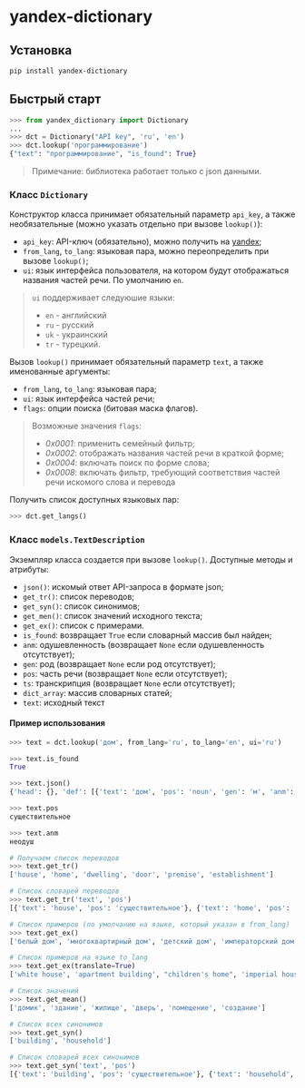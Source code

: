 # yandex-dictionary
## Установка
```bash
pip install yandex-dictionary
```
## Быстрый старт
```python
>>> from yandex_dictionary import Dictionary
...
>>> dct = Dictionary("API key", 'ru', 'en')
>>> dct.lookup('программирование')
{"text": "программирование", "is_found": True}
```

> Примечание: библиотека работает только с json данными.

### Класс `Dictionary`
Конструктор класса принимает обязательный параметр `api_key`, а также необязательные (можно указать отдельно при вызове `lookup()`):
- `api_key`: API-ключ (обязательно), можно получить на [yandex](https://yandex.ru/dev/keys/get/?service=dict);
- `from_lang`, `to_lang`: языковая пара, можно переопределить при вызове `lookup()`;
- `ui`: язык интерфейса пользователя, на котором будут отображаться названия частей речи. По умолчанию `en`.

> `ui` поддерживает следуюшие языки: 
> - `en` - английский
> - `ru` - русский
> - `uk` - украинский
> - `tr` - турецкий.

Вызов `lookup()` принимает обязательный параметр `text`, а также именованные аргументы:
- `from_lang`, `to_lang`: языковая пара;
- `ui`: язык интерфейса частей речи;
- `flags`: опции поиска (битовая маска флагов).
> Возможные значения `flags`:
> - *0x0001*: применить семейный фильтр;
> - *0x0002*: отображать названия частей речи в краткой форме;
> - *0x0004*: включать поиск по форме слова;
> - *0x0008*: включать фильтр, требующий соответствия частей речи искомого слова и перевода


Получить список доступных языковых пар:
```python
>>> dct.get_langs()
```

### Класс `models.TextDescription`
Экземпляр класса создается при вызове `lookup()`.
Доступные методы и атрибуты:
- `json()`: искомый ответ API-запроса в формате json;
- `get_tr()`: список переводов;
- `get_syn()`: список синонимов;
- `get_men()`: список значений исходного текста;
- `get_ex()`: список с примерами.
- `is_found`: возвращает `True` если словарный массив был найден;
- `anm`: одушевленность (возвращает `None` если одушевленность отсутствует);
- `gen`: род (возвращает `None` если род отсутствует);
- `pos`: часть речи (возвращает `None` если отсутствует);
- `ts`: транскрипция (возвращает `None` если отсутствует);
- `dict_array`: массив словарных статей;
- `text`: исходный текст

#### Пример использования
```python
>>> text = dct.lookup('дом', from_lang='ru', to_lang='en', ui='ru')

>>> text.is_found
True

>>> text.json()
{'head': {}, 'def': [{'text': 'дом', 'pos': 'noun', 'gen': 'м', 'anm': 'неодуш', 'tr': [{'text': 'house', 'pos': 'noun', 'syn': [{'text': 'building', 'pos': 'noun'}], 'mean': [{'text': 'домик'}, {'text': 'здание'}], 'ex': [{'text': 'белый дом', 'tr': [{'text': 'white house'}]}, {'text': 'многоквартирный дом', 'tr': [{'text': 'apartment building'}]}]}, {'text': 'home', 'pos': 'noun', 'syn': [{'text': 'household', 'pos': 'noun'}], 'ex': [{'text': 'детский дом', 'tr': [{'text': "children's home"}]}, {'text': 'императорский дом', 'tr': [{'text': 'imperial household'}]}]}, {'text': 'dwelling', 'pos': 'noun', 'mean': [{'text': 'жилище'}], 'ex': [{'text': 'сельский дом', 'tr': [{'text': 'rural dwelling'}]}]}, {'text': 'door', 'pos': 'noun', 'mean': [{'text': 'дверь'}]}, {'text': 'premise', 'pos': 'noun', 'mean': [{'text': 'помещение'}]}, {'text': 'establishment', 'pos': 'noun', 'mean': [{'text': 'создание'}]}]}]}

>>> text.pos
существительное

>>> text.anm
неодуш

# Получаем список переводов 
>>> text.get_tr()
['house', 'home', 'dwelling', 'door', 'premise', 'establishment']

# Список словарей переводов
>>> text.get_tr('text', 'pos')
[{'text': 'house', 'pos': 'существительное'}, {'text': 'home', 'pos': 'существительное'}, {'text': 'dwelling', 'pos': 'существительное'}, {'text': 'door', 'pos': 'существительное'}, {'text': 'premise', 'pos': 'существительное'}, {'text': 'establishment', 'pos': 'существительное'}]

# Список примеров (по умолчанию на языке, который указан в from_lang)
>>> text.get_ex()
['белый дом', 'многоквартирный дом', 'детский дом', 'императорский дом', 'сельский дом']

# Список примеров на языке to_lang  
>>> text.get_ex(translate=True)
['white house', 'apartment building', "children's home", 'imperial household', 'rural dwelling']

# Список значений 
>>> text.get_mean()
['домик', 'здание', 'жилище', 'дверь', 'помещение', 'создание']

# Список всех синонимов 
>>> text.get_syn()
['building', 'household']

# Список словарей всех синонимов
>>> text.get_syn('text', 'pos')
[{'text': 'building', 'pos': 'существительное'}, {'text': 'household', 'pos': 'существительное'}]
```

